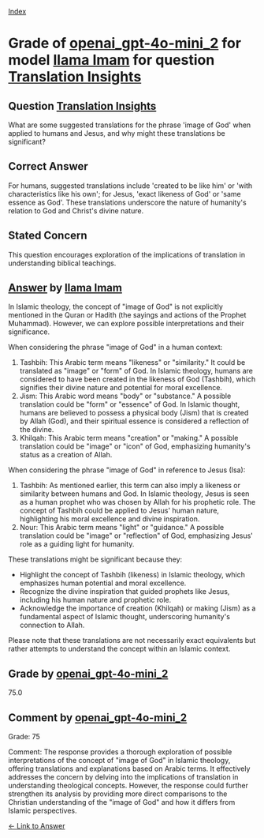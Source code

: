 
[Index](../../../../index.md)
# Grade of [openai_gpt-4o-mini_2](../../../grading_models/openai_gpt-4o-mini_2.md) for model [llama Imam](../../../answering_models/llama_Imam.md) for question [Translation Insights](../../../questions/Translation_Insights.md)

## Question [Translation Insights](../../../questions/Translation_Insights.md)
What are some suggested translations for the phrase 'image of God' when applied to humans and Jesus, and why might these translations be significant?

## Correct Answer
For humans, suggested translations include 'created to be like him' or 'with characteristics like his own'; for Jesus, 'exact likeness of God' or 'same essence as God'. These translations underscore the nature of humanity's relation to God and Christ's divine nature.

## Stated Concern
This question encourages exploration of the implications of translation in understanding biblical teachings.

## [Answer](../Translation_Insights.md) by [llama Imam](../../../answering_models/llama_Imam.md)
In Islamic theology, the concept of "image of God" is not explicitly mentioned in the Quran or Hadith (the sayings and actions of the Prophet Muhammad). However, we can explore possible interpretations and their significance.

When considering the phrase "image of God" in a human context:

1. Tashbih: This Arabic term means "likeness" or "similarity." It could be translated as "image" or "form" of God. In Islamic theology, humans are considered to have been created in the likeness of God (Tashbih), which signifies their divine nature and potential for moral excellence.
2. Jism: This Arabic word means "body" or "substance." A possible translation could be "form" or "essence" of God. In Islamic thought, humans are believed to possess a physical body (Jism) that is created by Allah (God), and their spiritual essence is considered a reflection of the divine.
3. Khilqah: This Arabic term means "creation" or "making." A possible translation could be "image" or "icon" of God, emphasizing humanity's status as a creation of Allah.

When considering the phrase "image of God" in reference to Jesus (Isa):

1. Tashbih: As mentioned earlier, this term can also imply a likeness or similarity between humans and God. In Islamic theology, Jesus is seen as a human prophet who was chosen by Allah for his prophetic role. The concept of Tashbih could be applied to Jesus' human nature, highlighting his moral excellence and divine inspiration.
2. Nour: This Arabic term means "light" or "guidance." A possible translation could be "image" or "reflection" of God, emphasizing Jesus' role as a guiding light for humanity.

These translations might be significant because they:

* Highlight the concept of Tashbih (likeness) in Islamic theology, which emphasizes human potential and moral excellence.
* Recognize the divine inspiration that guided prophets like Jesus, including his human nature and prophetic role.
* Acknowledge the importance of creation (Khilqah) or making (Jism) as a fundamental aspect of Islamic thought, underscoring humanity's connection to Allah.

Please note that these translations are not necessarily exact equivalents but rather attempts to understand the concept within an Islamic context.

## Grade by [openai_gpt-4o-mini_2](../../../grading_models/openai_gpt-4o-mini_2.md)
75.0

## Comment by [openai_gpt-4o-mini_2](../../../grading_models/openai_gpt-4o-mini_2.md)
Grade: 75

Comment: The response provides a thorough exploration of possible interpretations of the concept of "image of God" in Islamic theology, offering translations and explanations based on Arabic terms. It effectively addresses the concern by delving into the implications of translation in understanding theological concepts. However, the response could further strengthen its analysis by providing more direct comparisons to the Christian understanding of the "image of God" and how it differs from Islamic perspectives.

[&lt;- Link to Answer](../Translation_Insights.md)
